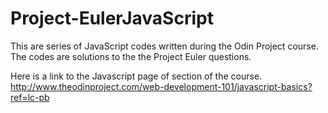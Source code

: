 # Project-EulerJavaScript
This are series of JavaScript codes written during the Odin Project course. The codes are solutions to the the Project Euler questions.

Here is a link to the Javascript page of section of the course. http://www.theodinproject.com/web-development-101/javascript-basics?ref=lc-pb
